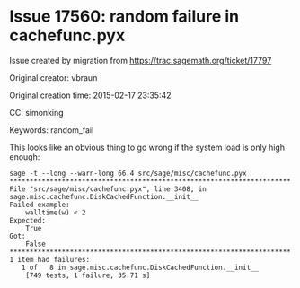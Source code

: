 # Issue 17560: random failure in cachefunc.pyx

Issue created by migration from https://trac.sagemath.org/ticket/17797

Original creator: vbraun

Original creation time: 2015-02-17 23:35:42

CC:  simonking

Keywords: random_fail

This looks like an obvious thing to go wrong if the system load is only high enough: 

```
sage -t --long --warn-long 66.4 src/sage/misc/cachefunc.pyx
**********************************************************************
File "src/sage/misc/cachefunc.pyx", line 3408, in sage.misc.cachefunc.DiskCachedFunction.__init__
Failed example:
    walltime(w) < 2
Expected:
    True
Got:
    False
**********************************************************************
1 item had failures:
   1 of   8 in sage.misc.cachefunc.DiskCachedFunction.__init__
    [749 tests, 1 failure, 35.71 s]
```

